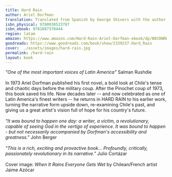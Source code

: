 ```yaml
---
title: Hard Rain
author: Ariel Dorfman
translation: Translated from Spanish by George Shivers with the author
isbn_physical: 9780930523787
isbn_ebook: 9781887378444
region: latam
amazon: https://www.amazon.com/Hard-Rain-Ariel-Dorfman-ebook/dp/B0CDNRHW7H/ref=tmm_kin_swatch_0?_encoding=UTF8&qid=1692287613&sr=1-1
goodreads: https://www.goodreads.com/book/show/2339237.Hard_Rain
cover:  ./assets/images/hard-rain.jpg
permalink: /hard-rain
layout: book
---
```

*"One of the most important voices of Latin America"* Salman Rushdie
<br><br>
In 1973 Ariel Dorfman published his first novel, a bold look at Chile's tense and chaotic days before the military coup. After the Pinochet coup of 1973, this book saved his life. Now decades later -- and now celebrated as one of Latin America's finest writers -- he returns in HARD RAIN to his earlier work, turning the narrative form upside down, re-examining Chile's past, and giving us a great artist's vision full of hope for his country's future.
<br><br>
*"It was bound to happen one day: a writer, a victim, a revolutionary, capable of seeing God in the vertigo of experience. It was bound to happen - but not necessarily accompanied by Dorfman's accessibility and greatness."* John Berger
<br><br>
*"This is a rich, exciting and provactive book... Profoundly, critically, passionately revolutionary in its narrative."* Julio Cortázar
<br><br>
Cover image: *When It Rains Everyone Gets Wet* by Chilean/French artist Jaime Azócar 
